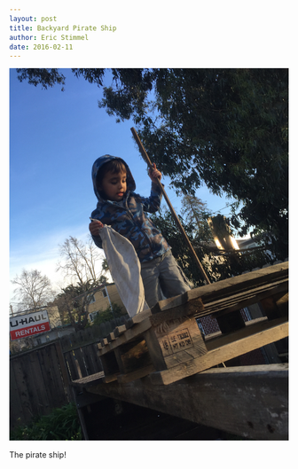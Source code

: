 ```yaml
---
layout: post
title: Backyard Pirate Ship
author: Eric Stimmel
date: 2016-02-11
--- 
```


![pirate-ship.](/images/posts/20160211-backyard-pirate-ship/pirate-ship.jpeg)

The pirate ship!
